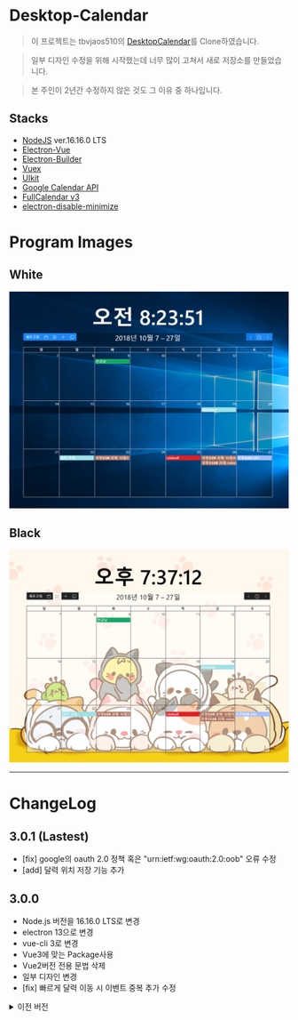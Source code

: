 # Desktop-Calendar
> 이 프로젝트는 tbvjaos510의 [DesktopCalendar](https://github.com/tbvjaos510/DesktopCalendar)를 Clone하였습니다.

> 일부 디자인 수정을 위해 시작했는데 너무 많이 고쳐서 새로 저장소를 만들었습니다.

> 본 주인이 2년간 수정하지 않은 것도 그 이유 중 하나입니다.

## Stacks
* [NodeJS](https://nodejs.org/) ver.16.16.0 LTS
* [Electron-Vue](https://github.com/SimulatedGREG/electron-vue)
* [Electron-Builder](https://github.com/electron-userland/electron-builder)
* [Vuex](https://github.com/vuejs/vuex)
* [UIkit](https://getuikit.com/)
* [Google Calendar API](https://developers.google.com/calendar/)
* [FullCalendar v3](https://fullcalendar.io/docs/v3)
* [electron-disable-minimize](https://github.com/tbvjaos510/electron-disable-minimize)

# Program Images
## White
<img src="public/white.png" />

## Black
<img src="public/black.png"/>

***

# ChangeLog
## 3.0.1 (Lastest)
* [fix] google의 oauth 2.0 정책 혹은 "urn:ietf:wg:oauth:2.0:oob" 오류 수정
* [add] 달력 위치 저장 기능 추가

## 3.0.0
* Node.js 버전을 16.16.0 LTS로 변경
* electron 13으로 변경
* vue-cli 3로 변경
* Vue3에 맞는 Package사용
* Vue2버전 전용 문법 삭제
* 일부 디자인 변경
* [fix] 빠르게 달력 이동 시 이벤트 중복 추가 수정

<details>
<summary>이전 버전</summary>

## 2.0.0
* electron 2에서 7로 업데이트
* electron-vue 와의 종속성 제거
* eslint 제대로 사용
* electron-disable-minimize 모듈 수정 및 업데이트

## 1.3.0
* [fix] 바탕화면 보는 모듈을 직접 제작 및 연결 완료 - #bb6f13d
* [add] 시간 색 설정을 직관적으로 보이게 하고 기존 css설정을 고급 설정으로 옮김 - #0349495
* [add] 달력 높이 설정을 텍스트에서 range로 변경 - #a20f47c
* [fix] 이벤트가 하루에 많을 때 전부 표시되도록 변경 - #34b7f93
* [add] 설정 창에 현재 버전 표시 - #b47c85f

## 1.2.1
* [fix] 바탕화면 보기 (Window + D) 키를 누를 시 프로그램이 숨겨지던 오류 수정 (c++ 수정)

## 1.2.0
* [fix] 프로그램이 Alt + f4로 종료되지 않게 수정
* [fix] 프로그램이 시작시 포커스를 얻는 오류 수정
* [add] 이벤트 추가시 원하는 달력 선택 가능
* [add] 달력 뷰 수정 가능 (한달보기 3주보기)
* [add] 달력 높이 수정 가능

## 1.1.1
* [fix] 토큰 만료기간이 지날 시 refresh 되지 않는 현상 수정
* [add] 달력 새로고침 시간 설정 기능
* [add] 요일별 이벤트 추가 기능

## 1.1.0
* [fix] 마우스 이벤트 무시를 jquery에서 vue event로 변경
* [add] 처음 설치 시 새로운 창 추가
* [add] 원하는 달력 선택 가능
* [fix] 설정 파일 저장위치 변경
* [fix] 인스톨러에서 설치 경로 선택 가능

## 1.0.1 Pre-release
* [fix] 이벤트 추가시 날짜 선택에서 마우스 무시 현상 수정
* [fix] 해상도에 맞게 픽셀이 아닌 비율로 수정
* [add] 달력 색 설정 추가 [텍스트 및 테이블 색, 배경 색]


## 1.0 Pre-release
* 1.0 베타 버전 배포

</details>